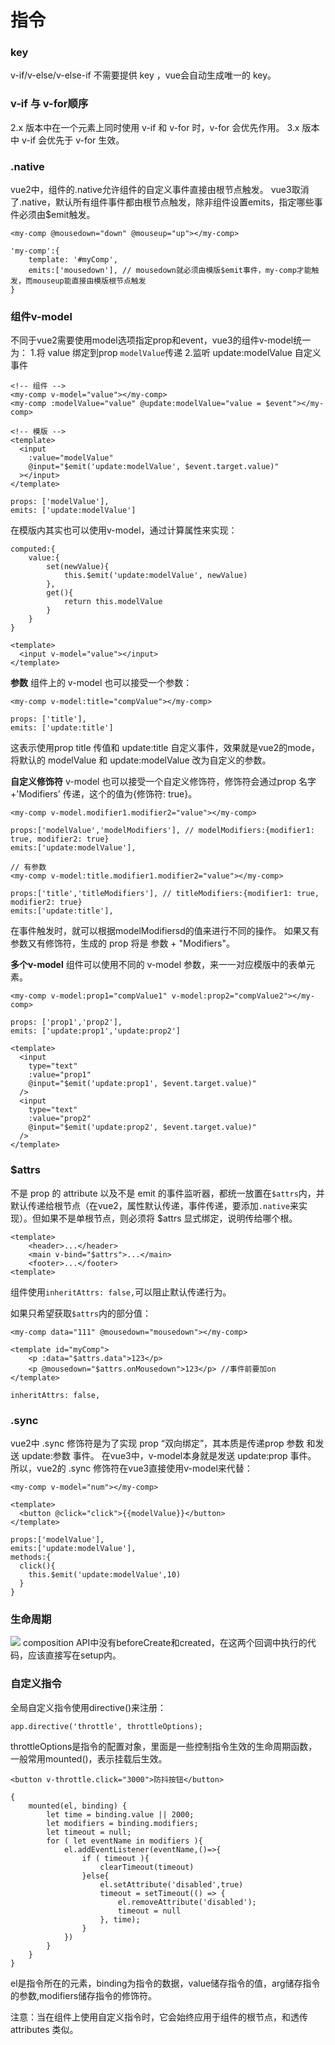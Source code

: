 指令
===
### key 
v-if/v-else/v-else-if 不需要提供 key ，vue会自动生成唯一的 key。

### v-if 与 v-for顺序
2.x 版本中在一个元素上同时使用 v-if 和 v-for 时，v-for 会优先作用。
3.x 版本中 v-if 会优先于 v-for 生效。

### .native
vue2中，组件的.native允许组件的自定义事件直接由根节点触发。
vue3取消了.native，默认所有组件事件都由根节点触发，除非组件设置emits，指定哪些事件必须由$emit触发。
```
<my-comp @mousedown="down" @mouseup="up"></my-comp>

'my-comp':{
    template: '#myComp',
    emits:['mousedown'], // mousedown就必须由模版$emit事件，my-comp才能触发，而mouseup能直接由模版根节点触发
}
```

### 组件v-model
不同于vue2需要使用model选项指定prop和event，vue3的组件v-model统一为：
1.将 value 绑定到prop `modelValue`传递
2.监听 update:modelValue 自定义事件
```
<!-- 组件 -->
<my-comp v-model="value"></my-comp>
<my-comp :modelValue="value" @update:modelValue="value = $event"></my-comp>

<!-- 模版 -->
<template>
  <input
    :value="modelValue"
    @input="$emit('update:modelValue', $event.target.value)"
  ></input>
</template>

props: ['modelValue'],
emits: ['update:modelValue']
```
在模版内其实也可以使用v-model，通过计算属性来实现：
```
computed:{ 
    value:{
        set(newValue){
            this.$emit('update:modelValue', newValue)
        },
        get(){
            return this.modelValue
        }
    }
}

<template>
  <input v-model="value"></input>
</template>
```
**参数**
组件上的 v-model 也可以接受一个参数：
```
<my-comp v-model:title="compValue"></my-comp>

props: ['title'],
emits: ['update:title']
```
这表示使用prop title 传值和 update:title 自定义事件，效果就是vue2的mode，将默认的 modelValue 和 update:modelValue 改为自定义的参数。

**自定义修饰符**
v-model 也可以接受一个自定义修饰符，修饰符会通过prop 名字+'Modifiers' 传递，这个的值为{修饰符: true}。
```
<my-comp v-model.modifier1.modifier2="value"></my-comp>

props:['modelValue','modelModifiers'], // modelModifiers:{modifier1: true, modifier2: true}
emits:['update:modelValue'],

// 有参数
<my-comp v-model:title.modifier1.modifier2="value"></my-comp>

props:['title','titleModifiers'], // titleModifiers:{modifier1: true, modifier2: true}
emits:['update:title'],
```
在事件触发时，就可以根据modelModifiersd的值来进行不同的操作。
如果又有参数又有修饰符，生成的 prop 将是 参数 + "Modifiers"。

**多个v-model**
组件可以使用不同的 v-model 参数，来一一对应模版中的表单元素。
```
<my-comp v-model:prop1="compValue1" v-model:prop2="compValue2"></my-comp>

props: ['prop1','prop2'],
emits: ['update:prop1','update:prop2']

<template>
  <input
    type="text"
    :value="prop1"
    @input="$emit('update:prop1', $event.target.value)"
  />
  <input
    type="text"
    :value="prop2"
    @input="$emit('update:prop2', $event.target.value)"
  />
</template>
```

### $attrs
不是 prop 的 attribute 以及不是 emit 的事件监听器，都统一放置在`$attrs`内，并默认传递给根节点（在vue2，属性默认传递，事件传递，要添加`.native`来实现）。但如果不是单根节点，则必须将 $attrs 显式绑定，说明传给哪个根。
```
<template>
    <header>...</header>
    <main v-bind="$attrs">...</main>
    <footer>...</footer>
<template>
```
组件使用`inheritAttrs: false,`可以阻止默认传递行为。

如果只希望获取`$attrs`内的部分值：
```
<my-comp data="111" @mousedown="mousedown"></my-comp>

<template id="myComp">
    <p :data="$attrs.data">123</p>
    <p @mousedown="$attrs.onMousedown">123</p> //事件前要加on
</template>

inheritAttrs: false,
```

### .sync
vue2中 .sync 修饰符是为了实现 prop “双向绑定”，其本质是传递prop 参数 和发送 update:参数 事件。
在vue3中，v-model本身就是发送 update:prop 事件。 所以，vue2的 .sync 修饰符在vue3直接使用v-model来代替：
```
<my-comp v-model="num"></my-comp>

<template>
  <button @click="click">{{modelValue}}</button>
</template>

props:['modelValue'],
emits:['update:modelValue'],
methods:{
  click(){
    this.$emit('update:modelValue',10)
  }
}
```

### 生命周期
![](./相关文件/2.1.png)
composition API中没有beforeCreate和created，在这两个回调中执行的代码，应该直接写在setup内。

### 自定义指令
全局自定义指令使用directive()来注册：
```
app.directive('throttle', throttleOptions);
```
throttleOptions是指令的配置对象，里面是一些控制指令生效的生命周期函数，一般常用mounted()，表示挂载后生效。
```
<button v-throttle.click="3000">防抖按钮</button>

{
    mounted(el, binding) {
        let time = binding.value || 2000;
        let modifiers = binding.modifiers;
        let timeout = null;
        for ( let eventName in modifiers ){
            el.addEventListener(eventName,()=>{
                if ( timeout ){
                    clearTimeout(timeout)
                }else{
                    el.setAttribute('disabled',true)
                    timeout = setTimeout(() => {
                        el.removeAttribute('disabled');
                        timeout = null
                    }, time);
                }
            })
        }
    }
}
```
el是指令所在的元素，binding为指令的数据，value储存指令的值，arg储存指令的参数,modifiers储存指令的修饰符。

注意：当在组件上使用自定义指令时，它会始终应用于组件的根节点，和透传 attributes 类似。